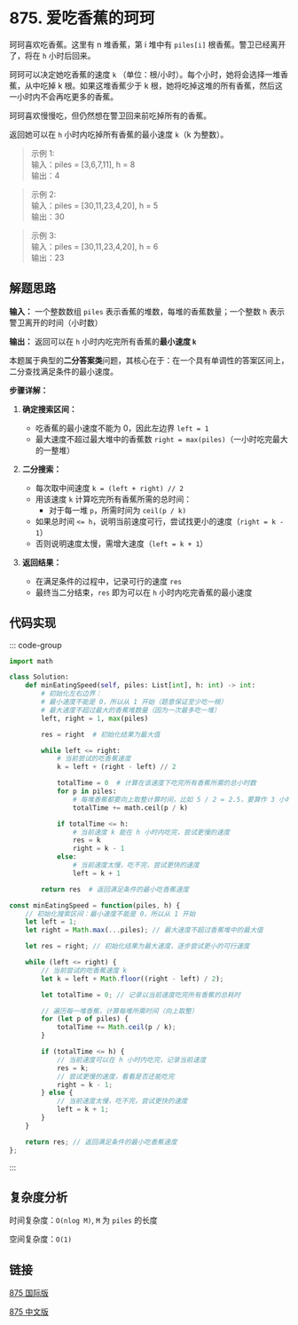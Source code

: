 # 875. 爱吃香蕉的珂珂

珂珂喜欢吃香蕉。这里有 n 堆香蕉，第 i 堆中有 `piles[i]` 根香蕉。警卫已经离开了，将在 `h` 小时后回来。

珂珂可以决定她吃香蕉的速度 `k` （单位：根/小时）。每个小时，她将会选择一堆香蕉，从中吃掉 k 根。如果这堆香蕉少于 k 根，她将吃掉这堆的所有香蕉，然后这一小时内不会再吃更多的香蕉。  

珂珂喜欢慢慢吃，但仍然想在警卫回来前吃掉所有的香蕉。

返回她可以在 `h` 小时内吃掉所有香蕉的最小速度 `k`（k 为整数）。

>示例 1:  
输入：piles = [3,6,7,11], h = 8  
输出：4

>示例 2:  
输入：piles = [30,11,23,4,20], h = 5  
输出：30

>示例 3:  
输入：piles = [30,11,23,4,20], h = 6  
输出：23

## 解题思路

**输入：** 一个整数数组 `piles` 表示香蕉的堆数，每堆的香蕉数量；一个整数 `h` 表示警卫离开的时间（小时数）

**输出：** 返回可以在 `h` 小时内吃完所有香蕉的**最小速度 `k`**

本题属于典型的**二分答案类**问题，其核心在于：在一个具有单调性的答案区间上，二分查找满足条件的最小速度。

**步骤详解：**

1. **确定搜索区间：**
   * 吃香蕉的最小速度不能为 0，因此左边界 `left = 1`
   * 最大速度不超过最大堆中的香蕉数 `right = max(piles)`（一小时吃完最大的一整堆）

2. **二分搜索：**
   * 每次取中间速度 `k = (left + right) // 2`
   * 用该速度 `k` 计算吃完所有香蕉所需的总时间：
     * 对于每一堆 `p`，所需时间为 `ceil(p / k)`
   * 如果总时间 `<= h`，说明当前速度可行，尝试找更小的速度（`right = k - 1`）
   * 否则说明速度太慢，需增大速度（`left = k + 1`）

3. **返回结果：**
   * 在满足条件的过程中，记录可行的速度 `res`
   * 最终当二分结束，`res` 即为可以在 `h` 小时内吃完香蕉的最小速度

## 代码实现

::: code-group

```python
import math

class Solution:
    def minEatingSpeed(self, piles: List[int], h: int) -> int:
        # 初始化左右边界：
        # 最小速度不能是 0，所以从 1 开始（题意保证至少吃一根）
        # 最大速度不超过最大的香蕉堆数量（因为一次最多吃一堆）
        left, right = 1, max(piles)

        res = right  # 初始化结果为最大值

        while left <= right:
            # 当前尝试的吃香蕉速度
            k = left + (right - left) // 2

            totalTime = 0  # 计算在该速度下吃完所有香蕉所需的总小时数
            for p in piles:
                # 每堆香蕉都要向上取整计算时间，比如 5 / 2 = 2.5，要算作 3 小时
                totalTime += math.ceil(p / k)

            if totalTime <= h:
                # 当前速度 k 能在 h 小时内吃完，尝试更慢的速度
                res = k
                right = k - 1
            else:
                # 当前速度太慢，吃不完，尝试更快的速度
                left = k + 1

        return res  # 返回满足条件的最小吃香蕉速度
```

```javascript
const minEatingSpeed = function(piles, h) {
    // 初始化搜索区间：最小速度不能是 0，所以从 1 开始
    let left = 1;
    let right = Math.max(...piles); // 最大速度不超过香蕉堆中的最大值

    let res = right; // 初始化结果为最大速度，逐步尝试更小的可行速度

    while (left <= right) {
        // 当前尝试的吃香蕉速度 k
        let k = left + Math.floor((right - left) / 2);

        let totalTime = 0; // 记录以当前速度吃完所有香蕉的总耗时

        // 遍历每一堆香蕉，计算每堆所需时间（向上取整）
        for (let p of piles) {
            totalTime += Math.ceil(p / k);
        }

        if (totalTime <= h) {
            // 当前速度可以在 h 小时内吃完，记录当前速度
            res = k;
            // 尝试更慢的速度，看看是否还能吃完
            right = k - 1;
        } else {
            // 当前速度太慢，吃不完，尝试更快的速度
            left = k + 1;
        }
    }

    return res; // 返回满足条件的最小吃香蕉速度
};
```

:::

## 复杂度分析

时间复杂度：`O(nlog M)`, `M` 为 `piles` 的长度

空间复杂度：`O(1)`

## 链接

[875 国际版](https://leetcode.com/problems/koko-eating-bananas/)

[875 中文版](https://leetcode.cn/problems/koko-eating-bananas/)
